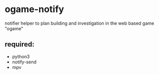 # ogame-notify
notifier helper to plan building and investigation in the web based game "ogame"

## required:
- python3
- notify-send
- mpv
